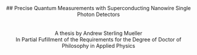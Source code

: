 <div align="center" markdown>
##  Precise Quantum Measurements with Superconducting Nanowire Single Photon Detectors
</div>

<br>
<br>


<!-- centered div -->
<div align="center">
    A thesis by 
    Andrew Sterling Mueller
</div>

<div align="center">
    In Partial Fufillment of the Requirements for the Degree of Doctor of Philosophy in Applied Physics
</div>